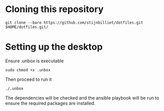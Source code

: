 # Cloning this repository
```
git clone --bare https://github.com/stijnbilliet/dotfiles.git $HOME/dotfiles.git/
```

# Setting up the desktop
Ensure .unbox is executable
```
sudo chmod +x .unbox
```

Then proceed to run it
```
./.unbox
```

The dependencies will be checked and the ansible playbook will be run to ensure the required packages are installed.
